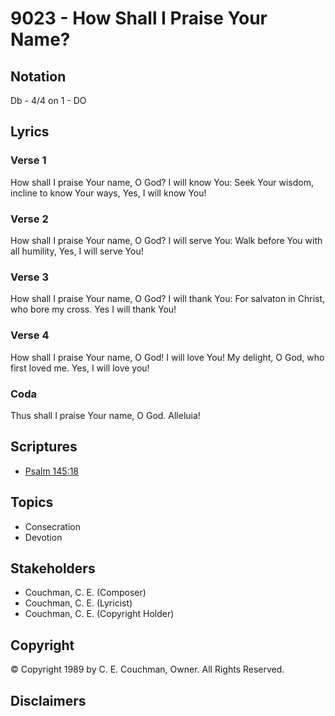 # 9023 - How Shall I Praise Your Name?

## Notation

Db - 4/4 on 1 - DO

## Lyrics

### Verse 1

How shall I praise Your name, O God? I will know You: Seek Your wisdom, incline to know Your ways, Yes, I will know You!

### Verse 2

How shall I praise Your name, O God? I will serve You: Walk before You with all humility, Yes, I will serve You!

### Verse 3

How shall I praise Your name, O God? I will thank You: For salvaton in Christ, who bore my cross. Yes I will thank You!

### Verse 4

How shall I praise Your name, O God! I will love You! My delight, O God, who first loved me. Yes, I will love you!

### Coda

Thus shall I praise Your name, O God. Alleluia!


## Scriptures

- [Psalm 145:18](https://www.biblegateway.com/passage/?search=Psalm%20145%3A18)

## Topics

- Consecration
- Devotion

## Stakeholders

- Couchman, C. E. (Composer)
- Couchman, C. E. (Lyricist)
- Couchman, C. E. (Copyright Holder)

## Copyright

© Copyright 1989 by C. E. Couchman, Owner. All Rights Reserved.


## Disclaimers


